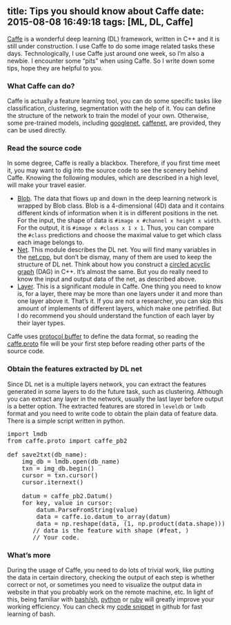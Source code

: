 title: Tips you should know about Caffe
date: 2015-08-08 16:49:18
tags: [ML, DL, Caffe]
---

[Caffe][1] is a wonderful deep learning (DL) framework, written in C++ and it is still under construction. I use Caffe to do some image related tasks these days. Technologically, I use Caffe just around one week, so I’m also a newbie. I encounter some “pits” when using Caffe. So I write down some tips, hope they are helpful to you.

<!--more-->

### What Caffe can do?
Caffe is actually a feature learning tool, you can do some specific tasks like classification, clustering, segmentation with the help of it. You can define the structure of the network to train the model of your own. Otherwise, some pre-trained models, including [googlenet][10], [caffenet][11], are provided, they can be used directly. 

### Read the source code
In some degree, Caffe is really a blackbox. Therefore, if you first time meet it, you may want to dig into the source code to see the scenery behind Caffe. Knowing the following modules, which are described in a high level, will make your travel easier.

- [Blob][2]. The data that flows up and down in the deep learning network is wrapped by Blob class. Blob is a 4-dimensional (4D) data and it contains different kinds of information when it is in different positions in the net. For the input, the shape of data is `#image x #channel x height x width`. For the output, it is `#image x #class x 1 x 1`. Thus, you can compare the `#class` predictions and choose the maximal value to get which class each image belongs to.
- [Net][3]. This module describes the DL net. You will find many variables in the [net.cpp][3], but don’t be dismay, many of them are used to keep the structure of DL net. Think about how you construct a [circled acyclic graph][13] (DAG) in C++. It’s almost the same. But you do really need to know the input and output data of the net, as described above.
- [Layer][4]. This is a significant module in Caffe. One thing you need to know is, for a layer, there may be more than one layers under it and more than one layer above it. That’s it. If you are not a researcher, you can skip this amount of implements of different layers, which make one petrified. But I do recommend you should understand the function of each layer by their layer types.

Caffe uses [protocol buffer][9] to define the data format, so reading the [caffe.proto][12] file will be your first step before reading other parts of the source code.

### Obtain the features extracted by DL net
Since DL net is a multiple layers network, you can extract the features generated in some layers to do the future task, such as clustering. Although you can extract any layer in the network, usually the last layer before output is a better option. The extracted features are stored in `leveldb` or `lmdb` format and you need to write code to obtain the plain data of feature data. There is a simple script written in python.

<pre>
import lmdb
from caffe.proto import caffe_pb2

def save2txt(db_name):
    img_db = lmdb.open(db_name)
    txn = img_db.begin()
    cursor = txn.cursor()
    cursor.iternext()

    datum = caffe_pb2.Datum()
    for key, value in cursor:
        datum.ParseFromString(value)
        data = caffe.io.datum_to_array(datum)
        data = np.reshape(data, (1, np.product(data.shape)))[0]
       // data is the feature with shape (#feat, ) 
       // Your code.
</pre>

### What’s more
During the usage of Caffe, you need to do lots of trivial work, like putting the data in certain directory, checking the output of each step is whether correct or not, or sometimes you need to visualize the output data in website in that you probably work on the remote machine, etc. 
In light of this, being familiar with [bash/sh][5], [python][6] or [ruby][7] will greatly improve your working efficiency. You can check my [code snippet][8] in github for fast learning of bash.

[1]: https://github.com/BVLC/caffe
[2]: https://github.com/BVLC/caffe/blob/master/src/caffe/blob.cpp
[3]: https://github.com/BVLC/caffe/blob/master/src/caffe/net.cpp
[4]: https://github.com/BVLC/caffe/blob/master/src/caffe/layer_factory.cpp
[5]: https://en.wikipedia.org/wiki/Bash_(Unix_shell)
[6]: https://www.python.org
[7]: https://www.ruby-lang.org/zh_cn/
[8]: https://gist.github.com/ctliu3/fc1148da3922cff09eb7
[9]: https://developers.google.com/protocol-buffers/
[10]: https://github.com/BVLC/caffe/tree/master/models/bvlc_googlenet
[11]: https://github.com/BVLC/caffe/tree/master/models/bvlc_reference_caffenet
[12]: https://github.com/BVLC/caffe/blob/master/src/caffe/proto/caffe.proto
[13]: https://en.wikipedia.org/wiki/Directed_acyclic_graph